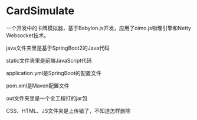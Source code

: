 # CardSimulate
一个开发中的卡牌模拟器，基于Babylon.js开发，应用了oimo.js物理引擎和Netty Websocket技术。

java文件夹里是基于SpringBoot2的Java代码

static文件夹里是前端JavaScript代码

application.yml是SpringBoot的配置文件

pom.xml是Maven配置文件

out文件夹里是一个全工程打的jar包

CSS、HTML、JS文件夹是上传错了，不知道怎样删除


